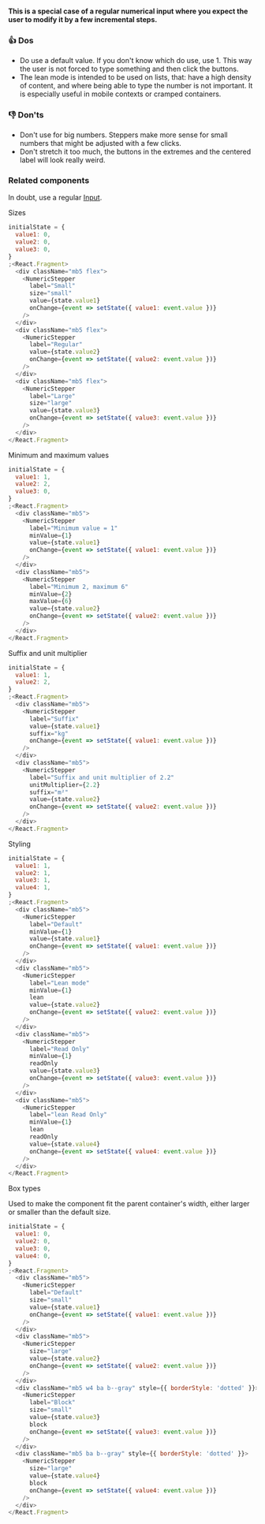 #### This is a special case of a regular numerical input where you expect the user to modify it by a few incremental steps.

### 👍 Dos

- Do use a default value. If you don't know which do use, use 1. This way the user is not forced to type something and then click the buttons.
- The lean mode is intended to be used on lists, that: have a high density of content, and where being able to type the number is not important. It is especially useful in mobile contexts or cramped containers.

### 👎 Don'ts

- Don't use for big numbers. Steppers make more sense for small numbers that might be adjusted with a few clicks.
- Don't stretch it too much, the buttons in the extremes and the centered label will look really weird.

### Related components

In doubt, use a regular <a href="#/Components/Forms/Input">Input</a>.

Sizes

```js
initialState = {
  value1: 0,
  value2: 0,
  value3: 0,
}
;<React.Fragment>
  <div className="mb5 flex">
    <NumericStepper
      label="Small"
      size="small"
      value={state.value1}
      onChange={event => setState({ value1: event.value })}
    />
  </div>
  <div className="mb5 flex">
    <NumericStepper
      label="Regular"
      value={state.value2}
      onChange={event => setState({ value2: event.value })}
    />
  </div>
  <div className="mb5 flex">
    <NumericStepper
      label="Large"
      size="large"
      value={state.value3}
      onChange={event => setState({ value3: event.value })}
    />
  </div>
</React.Fragment>
```

Minimum and maximum values

```js
initialState = {
  value1: 1,
  value2: 2,
  value3: 0,
}
;<React.Fragment>
  <div className="mb5">
    <NumericStepper
      label="Minimum value = 1"
      minValue={1}
      value={state.value1}
      onChange={event => setState({ value1: event.value })}
    />
  </div>
  <div className="mb5">
    <NumericStepper
      label="Minimum 2, maximum 6"
      minValue={2}
      maxValue={6}
      value={state.value2}
      onChange={event => setState({ value2: event.value })}
    />
  </div>
</React.Fragment>
```

Suffix and unit multiplier

```js
initialState = {
  value1: 1,
  value2: 2,
}
;<React.Fragment>
  <div className="mb5">
    <NumericStepper
      label="Suffix"
      value={state.value1}
      suffix="kg"
      onChange={event => setState({ value1: event.value })}
    />
  </div>
  <div className="mb5">
    <NumericStepper
      label="Suffix and unit multiplier of 2.2"
      unitMultiplier={2.2}
      suffix="m²"
      value={state.value2}
      onChange={event => setState({ value2: event.value })}
    />
  </div>
</React.Fragment>
```

Styling

```js
initialState = {
  value1: 1,
  value2: 1,
  value3: 1,
  value4: 1,
}
;<React.Fragment>
  <div className="mb5">
    <NumericStepper
      label="Default"
      minValue={1}
      value={state.value1}
      onChange={event => setState({ value1: event.value })}
    />
  </div>
  <div className="mb5">
    <NumericStepper
      label="Lean mode"
      minValue={1}
      lean
      value={state.value2}
      onChange={event => setState({ value2: event.value })}
    />
  </div>
  <div className="mb5">
    <NumericStepper
      label="Read Only"
      minValue={1}
      readOnly
      value={state.value3}
      onChange={event => setState({ value3: event.value })}
    />
  </div>
  <div className="mb5">
    <NumericStepper
      label="lean Read Only"
      minValue={1}
      lean
      readOnly
      value={state.value4}
      onChange={event => setState({ value4: event.value })}
    />
  </div>
</React.Fragment>
```

Box types

Used to make the component fit the parent container's width, either larger or smaller than the default size.

```js
initialState = {
  value1: 0,
  value2: 0,
  value3: 0,
  value4: 0,
}
;<React.Fragment>
  <div className="mb5">
    <NumericStepper
      label="Default"
      size="small"
      value={state.value1}
      onChange={event => setState({ value1: event.value })}
    />
  </div>
  <div className="mb5">
    <NumericStepper
      size="large"
      value={state.value2}
      onChange={event => setState({ value2: event.value })}
    />
  </div>
  <div className="mb5 w4 ba b--gray" style={{ borderStyle: 'dotted' }}>
    <NumericStepper
      label="Block"
      size="small"
      value={state.value3}
      block
      onChange={event => setState({ value3: event.value })}
    />
  </div>
  <div className="mb5 ba b--gray" style={{ borderStyle: 'dotted' }}>
    <NumericStepper
      size="large"
      value={state.value4}
      block
      onChange={event => setState({ value4: event.value })}
    />
  </div>
</React.Fragment>
```
